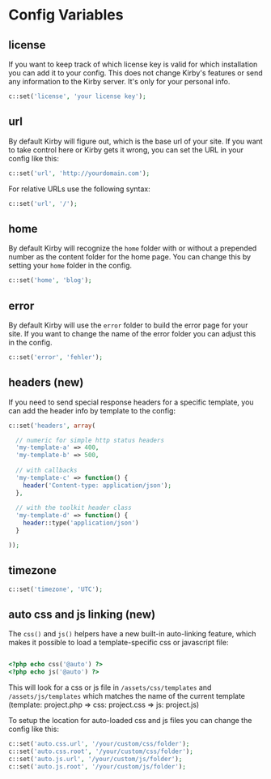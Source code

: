 # Config Variables

## license 

If you want to keep track of which license key is valid for which installation you can add it to your config. This does not change Kirby's features or send any information to the Kirby server. It's only for your personal info.

```php
c::set('license', 'your license key');
```

## url

By default Kirby will figure out, which is the base url of your site. If you want to take control here or Kirby gets it wrong, you can set the URL in your config like this: 

```php
c::set('url', 'http://yourdomain.com');
```

For relative URLs use the following syntax: 

```php
c::set('url', '/');
```

## home

By default Kirby will recognize the `home` folder with or without a prepended number as the content folder for the home page. You can change this by setting your `home` folder in the config.  

```php
c::set('home', 'blog');
```
    
## error

By default Kirby will use the `error` folder to build the error page for your site. If you want to change the name of the error folder you can adjust this in the config. 

```php
c::set('error', 'fehler');
```

## headers (new)

If you need to send special response headers for a specific template, you can add the header info by template to the config: 
```php
c::set('headers', array(

  // numeric for simple http status headers
  'my-template-a' => 400,
  'my-template-b' => 500,
  
  // with callbacks
  'my-template-c' => function() {
    header('Content-type: application/json');
  },
  
  // with the toolkit header class
  'my-template-d' => function() {
    header::type('application/json')
  }

));
```

## timezone

```php
c::set('timezone', 'UTC');
```

## auto css and js linking (new)

The `css()` and `js()` helpers have a new built-in auto-linking feature, which makes it possible to load a template-specific css or javascript file:

```php

<?php echo css('@auto') ?>
<?php echo js('@auto') ?>

```

This will look for a css or js file in `/assets/css/templates` and `/assets/js/templates` which matches the name of the current template (template: project.php => css: project.css => js: project.js)

To setup the location for auto-loaded css and js files you can change the config like this: 

```php
c::set('auto.css.url', '/your/custom/css/folder');
c::set('auto.css.root', '/your/custom/css/folder');
c::set('auto.js.url', '/your/custom/js/folder');
c::set('auto.js.root', '/your/custom/js/folder');
```















